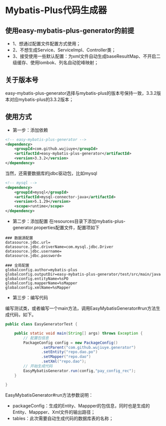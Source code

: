 # Mybatis-Plus代码生成器

## 使用easy-mybatis-plus-generator的前提
* 1、想通过配置文件配置方式使用；
* 2、不想生成Service、ServiceImpl、Controller类；
* 3、接受使用一些默认配置：为xml文件自动生成baseResultMap、不开启二级缓存、使用lombok、列名自动驼峰映射；

## 关于版本号
easy-mybatis-plus-generator选择与mybatis-plus的版本号保持一致，3.3.2版本对应mybatis-plus的3.3.2版本；

## 使用方式
* 第一步：添加依赖
```xml
<!-- easy-mybatis-plus-generator -->
<dependency>
    <groupId>com.github.wujiuye</groupId>
    <artifactId>easy-mybatis-plus-generator</artifactId>
    <version>3.3.2</version>
</dependency>
```
当然，还需要数据库的jdbc驱动包，比如mysql
```xml
<!-- mysql -->
<dependency>
    <groupId>mysql</groupId>
    <artifactId>mysql-connector-java</artifactId>
    <version>5.1.29</version>
    <scope>runtime</scope>
</dependency>
```

* 第二步：添加配置
在resources目录下添加mybatis-plus-generator.properties配置文件，配置项如下
```properties
### 数据源配置
datasource.jdbc.url=
datasource.jdbc.driverName=com.mysql.jdbc.Driver
datasource.jdbc.username=
datasource.jdbc.password=

### 全局配置
globalconfig.author=mybatis-plus
globalconfig.outputDir=easy-mybatis-plus-generator/test/src/main/java
globalconfig.entityName=%sPO
globalconfig.mapperName=%sMapper
globalconfig.xmlName=%sMapper
```

* 第三步：编写代码

编写测试类，或者编写一个main方法，调用EasyMybatisGenerator#run方法生成代码，如下。
```java
public class EasyGeneratorTest {

    public static void main(String[] args) throws Exception {
        // 配置包信息 
        PackageConfig config = new PackageConfig()
                .setParent("com.github.wujiuye.generator")
                .setEntity("repo.dao.po")
                .setMapper("repo.dao")
                .setXml("repo.dao");
        // 开始生成代码
        EasyMybatisGenerator.run(config,"pay_config_rec");
    }

}
```

EasyMybatisGenerator#run方法参数说明：
* packageConfig：生成的Entity、Mappper的包信息，同时也是生成的Entity、Mappper、Xml文件的输出路径；
* tables：此次需要自动生成代码的数据库表的名称；

